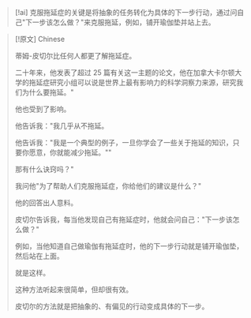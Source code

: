 > [!ai]
> 克服拖延症的关键是将抽象的任务转化为具体的下一步行动，通过问自己"下一步该怎么做？"来克服拖延，例如，铺开瑜伽垫并站上去。

> [!原文]
> Chinese
> 
> 蒂姆-皮切尔比任何人都更了解拖延症。
> 
> 
> 
> 二十年来，他发表了超过 25 篇有关这一主题的论文，他在加拿大卡尔顿大学的拖延症研究小组可以说是世界上最有影响力的科学洞察力来源，研究我们为什么要拖延。"
> 
> 
> 
> 他也受到了影响。
> 
> 
> 
> 他告诉我："我几乎从不拖延。
> 
> 
> 
> 他告诉我："我是一个典型的例子，一旦你学会了一些关于拖延的知识，只要你愿意，你就能减少拖延。""
> 
> 
> 
> 那有什么诀窍吗？"
> 
> 
> 
> 我问他"为了帮助人们克服拖延症，你给他们的建议是什么？"
> 
> 
> 
> 他的回答出人意料。
> 
> 
> 
> 皮切尔告诉我，每当他发现自己有拖延症时，他就会问自己："下一步该怎么做？"
> 
> 
> 
> 例如，当他知道自己做瑜伽有拖延症时，他的下一步行动就是铺开瑜伽垫，然后站在上面。
> 
> 
> 
> 就是这样。
> 
> 
> 
> 这种方法听起来很简单，但却很有效。
> 
> 
> 
> 皮切尔的方法就是把抽象的、有偏见的行动变成具体的下一步。

